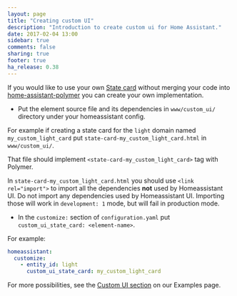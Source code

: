 ```yaml
---
layout: page
title: "Creating custom UI"
description: "Introduction to create custom ui for Home Assistant."
date: 2017-02-04 13:00
sidebar: true
comments: false
sharing: true
footer: true
ha_release: 0.38
---
```

If you would like to use your own [State card](/developers/frontend_add_card/) without merging your code into [home-assistant-polymer](https://github.com/home-assistant/home-assistant-polymer/) you can create your own implementation.

- Put the element source file and its dependencies in `www/custom_ui/` directory under your homeassistant config.

For example if creating a state card for the `light` domain named `my_custom_light_card` put `state-card-my_custom_light_card.html` in `www/custom_ui/`.

That file should implement `<state-card-my_custom_light_card>` tag with Polymer.

In `state-card-my_custom_light_card.html` you should use `<link rel="import">` to import all the dependencies **not** used by Homeassistant UI.
Do not import any dependencies used by Homeassistant UI.
Importing those will work in `development: 1` mode, but will fail in production mode.

- In the `customize:` section of `configuration.yaml` put `custom_ui_state_card: <element-name>`.

For example:
```yaml
homeassistant:
  customize:
    - entity_id: light
      custom_ui_state_card: my_custom_light_card
```


For more possibilities, see the [Custom UI section](/cookbook/#user-interface) on our Examples page.

